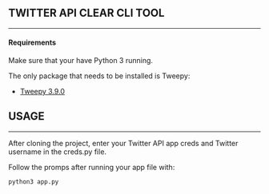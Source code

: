 ## TWITTER API CLEAR CLI TOOL
------------------------------

#### Requirements

Make sure that your have Python 3 running.

The only package that needs to be installed is Tweepy:
* [Tweepy 3.9.0](https://docs.tweepy.org/en/stable/)


## USAGE
------

After cloning the project, enter your Twitter API app creds and 
Twitter username in the creds.py file.

Follow the promps after running your app file with:

    python3 app.py